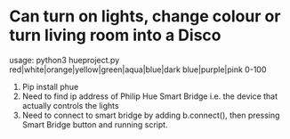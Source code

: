 # Can turn on lights, change colour or turn living room into a Disco
usage: python3 hueproject.py red|white|orange|yellow|green|aqua|blue|dark blue|purple|pink 0-100
1. Pip install phue
2. Need to find ip address of Philip Hue Smart Bridge i.e. the device that actually controls the lights
3. Need to connect to smart bridge by adding b.connect(), then pressing Smart Bridge button and running script.

